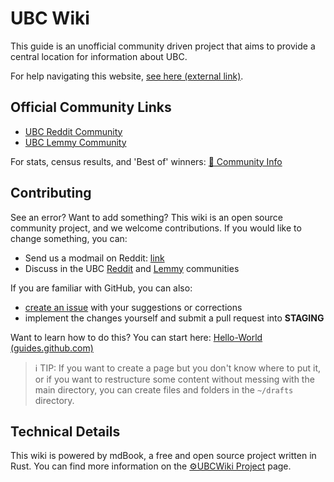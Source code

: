 # UBC Wiki

This guide is an unofficial community driven project that aims to provide a central location for information about UBC.

For help navigating this website, [see here (external link)](https://rust-lang.github.io/mdBook/guide/reading.html).

## Official Community Links
* [UBC Reddit Community](https://reddit.com/r/ubc)
* [UBC Lemmy Community](https://lemmy.ca/c/ubc)

For stats, census results, and 'Best of' winners: [🙌 Community Info](./meta/community.md)


## Contributing

See an error? Want to add something? This wiki is an open source community project, and we welcome contributions. If you would like to change something, you can:

- Send us a modmail on Reddit: [link](https://www.reddit.com/message/compose?to=%2Fr%2FUBC)
- Discuss in the UBC [Reddit](https://reddit.com/r/ubc) and [Lemmy](https://lemmy.ca/c/ubc) communities

If you are familiar with GitHub, you can also: 
- [create an issue](https://github.com/CommunityUBC/ubcwiki/issues) with your suggestions or corrections
- implement the changes yourself and submit a pull request into **STAGING**

Want to learn how to do this? You can start here: [Hello-World (guides.github.com)](https://guides.github.com/activities/hello-world/)

> ℹ️ TIP: If you want to create a page but you don't know where to put it, or if you want to restructure some content without messing with the main directory, you can create files and folders in the `~/drafts` directory.

## Technical Details

This wiki is powered by mdBook, a free and open source project written in Rust. You can find more information on the [⚙️UBCWiki Project](https://communityubc.github.io/ubcwiki/meta/project.html) page.
